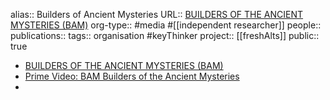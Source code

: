 alias:: Builders of Ancient Mysteries
URL:: [BUILDERS OF THE ANCIENT MYSTERIES (BAM)](https://bam-eng.okast.tv/)
org-type:: #media #[[independent researcher]] 
people::
publications:: 
tags:: organisation #keyThinker 
project:: [[freshAlts]] 
public:: true

- [BUILDERS OF THE ANCIENT MYSTERIES (BAM)](https://bam-eng.okast.tv/)
- [Prime Video: BAM Builders of the Ancient Mysteries](https://www.primevideo.com/region/fe/detail/0O2V3STCF5UX2GCKU1Z8WJRF2W/ref=atv_plr_detail_play?jic=16%7CCgNhbGwSA2FsbA%3D%3D)
-